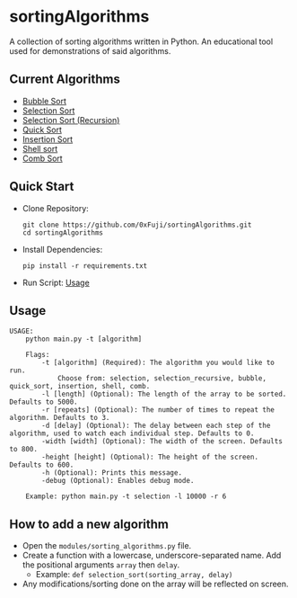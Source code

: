 # sortingAlgorithms
A collection of sorting algorithms written in Python. An educational tool used for demonstrations of said algorithms.


## Current Algorithms
- [Bubble Sort](https://en.wikipedia.org/wiki/Bubble_sort)
- [Selection Sort](https://en.wikipedia.org/wiki/Selection_sort)
- [Selection Sort (Recursion)](https://en.wikipedia.org/wiki/Selection_sort)
- [Quick Sort](https://en.wikipedia.org/wiki/Quicksort)
- [Insertion Sort](https://en.wikipedia.org/wiki/Insertion_sort)
- [Shell sort](https://en.wikipedia.org/wiki/Shellsort)
- [Comb Sort](https://en.wikipedia.org/wiki/Comb_sort)
  

## Quick Start
 - Clone Repository:
    ```
    git clone https://github.com/0xFuji/sortingAlgorithms.git
    cd sortingAlgorithms
    ```
 - Install Dependencies:
    ```
    pip install -r requirements.txt
    ```
 - Run Script: [Usage](#usage)

## Usage
```
USAGE:
    python main.py -t [algorithm]

    Flags:
        -t [algorithm] (Required): The algorithm you would like to run.
            Choose from: selection, selection_recursive, bubble, quick_sort, insertion, shell, comb.
        -l [length] (Optional): The length of the array to be sorted. Defaults to 5000.
        -r [repeats] (Optional): The number of times to repeat the algorithm. Defaults to 3.
        -d [delay] (Optional): The delay between each step of the algorithm, used to watch each individual step. Defaults to 0.
        -width [width] (Optional): The width of the screen. Defaults to 800.
        -height [height] (Optional): The height of the screen. Defaults to 600.
        -h (Optional): Prints this message.
        -debug (Optional): Enables debug mode.

    Example: python main.py -t selection -l 10000 -r 6
```

## How to add a new algorithm
- Open the `modules/sorting_algorithms.py` file.
- Create a function with a lowercase, underscore-separated name. Add the positional arguments `array` then `delay`.
  - Example: `def selection_sort(sorting_array, delay)`
- Any modifications/sorting done on the array will be reflected on screen.
